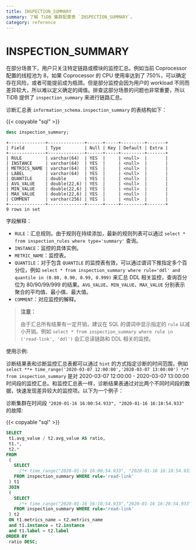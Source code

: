 ```yaml
---
title: INSPECTION_SUMMARY
summary: 了解 TiDB 集群配置表 `INSPECTION_SUMMARY`。
category: reference
---
```


# INSPECTION_SUMMARY

在部分场景下，用户只关注特定链路或模块的监控汇总。例如当前 Coprocessor 配置的线程池为 8，如果 Coprocessor 的 CPU 使用率达到了 750%，可以确定存在风险，或者可能提前成为瓶颈。但是部分监控会因为用户的 workload 不同而差异较大，所以难以定义确定的阈值。排查这部分场景的问题也非常重要，所以 TiDB 提供了 `inspection_summary` 来进行链路汇总。

诊断汇总表 `information_schema.inspection_summary` 的表结构如下：

{{< copyable "sql" >}}

```sql
desc inspection_summary;
```

```
+--------------+--------------+------+-----+---------+-------+
| Field        | Type         | Null | Key | Default | Extra |
+--------------+--------------+------+-----+---------+-------+
| RULE         | varchar(64)  | YES  |     | <null>  |       |
| INSTANCE     | varchar(64)  | YES  |     | <null>  |       |
| METRICS_NAME | varchar(64)  | YES  |     | <null>  |       |
| LABEL        | varchar(64)  | YES  |     | <null>  |       |
| QUANTILE     | double       | YES  |     | <null>  |       |
| AVG_VALUE    | double(22,6) | YES  |     | <null>  |       |
| MIN_VALUE    | double(22,6) | YES  |     | <null>  |       |
| MAX_VALUE    | double(22,6) | YES  |     | <null>  |       |
| COMMENT      | varchar(256) | YES  |     | <null>  |       |
+--------------+--------------+------+-----+---------+-------+
9 rows in set
```

字段解释：

* `RULE`：汇总规则。由于规则在持续添加，最新的规则列表可以通过 `select * from inspection_rules where type='summary'` 查询。
* `INSTANCE`：监控的具体实例。
* `METRIC_NAME`：监控表。
* `QUANTILE`：对于包含 `QUANTILE` 的监控表有效，可以通过谓词下推指定多个百分位，例如 `select * from inspection_summary where rule='ddl' and quantile in (0.80, 0.90, 0.99, 0.999)` 来汇总 DDL 相关监控，查询百分位为 80/90/99/999 的结果。`AVG_VALUE`、`MIN_VALUE`、`MAX_VALUE` 分别表示聚合的平均值、最小值、最大值。
* `COMMENT`：对应监控的解释。

> **注意：**
>
> 由于汇总所有结果有一定开销，建议在 SQL 的谓词中显示指定的 `rule` 以减小开销。例如 `select * from inspection_summary where rule in ('read-link', 'ddl')` 会汇总读链路和 DDL 相关的监控。

使用示例:

诊断结果表和诊断监控汇总表都可以通过 `hint` 的方式指定诊断的时间范围，例如 `select **+ time_range('2020-03-07 12:00:00','2020-03-07 13:00:00') */* from inspection_summary` 是对 2020-03-07 12:00:00 - 2020-03-07 13:00:00 时间段的监控汇总。和监控汇总表一样，诊断结果表通过对比两个不同时间段的数据，快速发现差异较大的监控项。以下为一个例子：

诊断集群在时间段 `"2020-01-16 16:00:54.933", "2020-01-16 16:10:54.933"` 的故障:

{{< copyable "sql" >}}

```sql
SELECT
 t1.avg_value / t2.avg_value AS ratio,
 t1.*,
 t2.*
FROM
 (
   SELECT
     /*+ time_range("2020-01-16 16:00:54.933", "2020-01-16 16:10:54.933")*/ *
   FROM inspection_summary WHERE rule='read-link'
 ) t1
 JOIN
 (
   SELECT
     /*+ time_range("2020-01-16 16:10:54.933","2020-01-16 16:20:54.933")*/ *
   FROM inspection_summary WHERE rule='read-link'
 ) t2
 ON t1.metrics_name = t2.metrics_name
 and t1.instance = t2.instance
 and t1.label = t2.label
ORDER BY
 ratio DESC;
```
